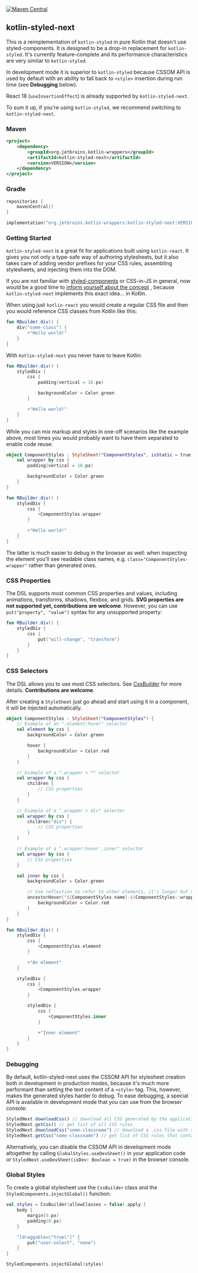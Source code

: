 [![Maven Central](https://img.shields.io/maven-central/v/org.jetbrains.kotlin-wrappers/kotlin-styled-next)](https://mvnrepository.com/artifact/org.jetbrains.kotlin-wrappers/kotlin-styled-next)

## kotlin-styled-next

This is a reimplementation of `kotlin-styled` in pure Kotlin that doesn't use styled-components. It is designed to be a
drop-in replacement for `kotlin-styled`. It's currently feature-complete and its performance characteristics are very
similar to `kotlin-styled`.

In development mode it is superior to `kotlin-styled` because CSSOM API is used by default with an ability to fall back
to `<style>` insertion during run time (see **Debugging** below).

React 18 (`useInsertionEffect`) is already supported by `kotlin-styled-next`.

To sum it up, if you're using `kotlin-styled`, we recommend switching to `kotlin-styled-next`.

### Maven

```xml
<project>
    <dependency>
        <groupId>org.jetbrains.kotlin-wrappers</groupId>
        <artifactId>kotlin-styled-next</artifactId>
        <version>VERSION</version>
    </dependency>
</project>
```

### Gradle

```kotlin
repositories {
    mavenCentral()
}

implementation("org.jetbrains.kotlin-wrappers:kotlin-styled-next:VERSION")
```

### Getting Started

`kotlin-styled-next` is a great fit for applications built using `kotlin-react`. It gives you not only a type-safe way
of authoring stylesheets, but it also takes care of adding vendor prefixes for your CSS rules, assembling stylesheets,
and injecting them into the DOM.

If you are not familiar with [styled-components](https://www.styled-components.com/) or CSS-in-JS in general, now would
be a good time to [inform yourself about the concept](https://blog.codecarrot.net/all-you-need-to-know-about-css-in-js/)
, because `kotlin-styled-next` implements this exact idea... in Kotlin.

When using just `kotlin-react` you would create a regular CSS file and then you would reference CSS classes from Kotlin
like this:

```kotlin
fun RBuilder.div() {
    div("some-class") {
        +"Hello world!"
    }
}
```

With `kotlin-styled-next` you never have to leave Kotlin:

```kotlin
fun RBuilder.div() {
    styledDiv {
        css {
            padding(vertical = 16.px)

            backgroundColor = Color.green
        }

        +"Hello world!"
    }
}
```

While you can mix markup and styles in one-off scenarios like the example above, most times you would probably want to
have them separated to enable code reuse:

```kotlin
object ComponentStyles : StyleSheet("ComponentStyles", isStatic = true) {
    val wrapper by css {
        padding(vertical = 16.px)

        backgroundColor = Color.green
    }
}

fun RBuilder.div() {
    styledDiv {
        css {
            +ComponentStyles.wrapper
        }

        +"Hello world!"
    }
}
```

The latter is much easier to debug in the browser as well: when inspecting the element you'll see readable class names,
e.g. `class="ComponentStyles-wrapper"` rather than generated ones.

### CSS Properties

The DSL supports most common CSS properties and values, including animations, transforms, shadows, flexbox, and grids.
**SVG properties are not supported yet, contributions are welcome**. However, you can use `put("property", "value")`
syntax for any unsupported property:

```kotlin
fun RBuilder.div() {
    styledDiv {
        css {
            put("will-change", "transform")
        }
    }
}
```

### CSS Selectors

The DSL allows you to use most CSS selectors. See
[CssBuilder](https://github.com/JetBrains/kotlin-wrappers/blob/master/kotlin-css/src/commonMain/kotlin/kotlinx/css/CssBuilder.kt)
for more details. **Contributions are welcome**.

After creating a `StyleSheet` just go ahead and start using it in a component, it will be injected automatically.

```kotlin
object ComponentStyles : StyleSheet("ComponentStyles") {
    // Example of an ".element:hover" selector
    val element by css {
        backgroundColor = Color.green

        hover {
            backgroundColor = Color.red
        }
    }

    // Example of a ".wrapper > *" selector
    val wrapper by css {
        children {
            // CSS properties
        }
    }

    // Example of a ".wrapper > div" selector
    val wrapper by css {
        children("div") {
            // CSS properties
        }
    }

    // Example of a ".wrapper:hover .inner" selector 
    val wrapper by css {
        // CSS properties
    }

    val inner by css {
        backgroundColor = Color.green

        // Use reflection to refer to other elements, it's longer but safer than using hard-coded class names
        ancestorHover("${ComponentStyles.name}-${ComponentStyles::wrapper.name}") {
            backgroundColor = Color.red
        }
    }
}

fun RBuilder.div() {
    styledDiv {
        css {
            +ComponentStyles.element
        }

        +"An element"
    }

    styledDiv {
        css {
            +ComponentStyles.wrapper
        }

        styledDiv {
            css {
                +ComponentStyles.inner
            }

            +"Inner element"
        }
    }
}
```

### Debugging

By default, kotlin-styled-next uses the CSSOM API for stylesheet creation both in development in production modes,
because it's much more performant than setting the text content of a `<style>` tag. This, however, makes the generated
styles harder to debug. To ease debugging, a special API is available in development mode that you can use from the
browser console:

```js
StyledNext.downloadCss() // download all CSS generated by the application
StyledNext.getCss() // get list of all CSS rules
StyledNext.downloadCss("some-classname") // download a .css file with rules that contain some-classname
StyledNext.getCss("some-classname") // get list of CSS rules that contain some-classname
```

Alternatively, you can disable the CSSOM API in development mode altogether by calling `GlobalStyles.useDevSheet()` in
your application code or `StyledNext.useDevSheet(isDev: Boolean = true)` in the browser console.

### Global Styles

To create a global stylesheet use the `CssBuilder` class and the `StyledComponents.injectGlobal()` function:

```kotlin
val styles = CssBuilder(allowClasses = false).apply {
    body {
        margin(0.px)
        padding(0.px)
    }

    "[draggable=\"true\"]" {
        put("user-select", "none")
    }
}

StyledComponents.injectGlobal(styles)
```
